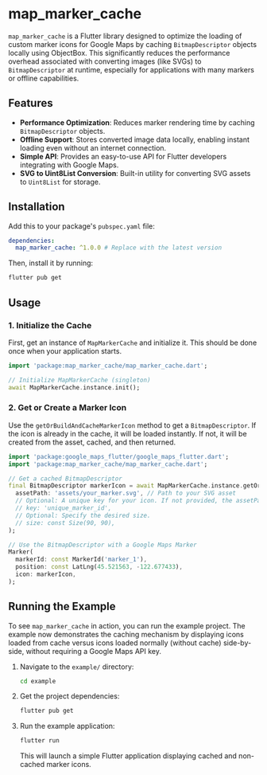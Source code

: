 # map_marker_cache

`map_marker_cache` is a Flutter library designed to optimize the loading of custom marker icons for Google Maps by caching `BitmapDescriptor` objects locally using ObjectBox. This significantly reduces the performance overhead associated with converting images (like SVGs) to `BitmapDescriptor` at runtime, especially for applications with many markers or offline capabilities.

## Features
- **Performance Optimization**: Reduces marker rendering time by caching `BitmapDescriptor` objects.
- **Offline Support**: Stores converted image data locally, enabling instant loading even without an internet connection.
- **Simple API**: Provides an easy-to-use API for Flutter developers integrating with Google Maps.
- **SVG to Uint8List Conversion**: Built-in utility for converting SVG assets to `Uint8List` for storage.

## Installation

Add this to your package's `pubspec.yaml` file:

```yaml
dependencies:
  map_marker_cache: ^1.0.0 # Replace with the latest version
```

Then, install it by running:
```bash
flutter pub get
```

## Usage

### 1. Initialize the Cache

First, get an instance of `MapMarkerCache` and initialize it. This should be done once when your application starts.

```dart
import 'package:map_marker_cache/map_marker_cache.dart';

// Initialize MapMarkerCache (singleton)
await MapMarkerCache.instance.init();
```

### 2. Get or Create a Marker Icon

Use the `getOrBuildAndCacheMarkerIcon` method to get a `BitmapDescriptor`. If the icon is already in the cache, it will be loaded instantly. If not, it will be created from the asset, cached, and then returned.

```dart
import 'package:google_maps_flutter/google_maps_flutter.dart';
import 'package:map_marker_cache/map_marker_cache.dart';

// Get a cached BitmapDescriptor
final BitmapDescriptor markerIcon = await MapMarkerCache.instance.getOrBuildAndCacheMarkerIcon(
  assetPath: 'assets/your_marker.svg', // Path to your SVG asset
  // Optional: A unique key for your icon. If not provided, the assetPath is used as the key.
  // key: 'unique_marker_id', 
  // Optional: Specify the desired size.
  // size: const Size(90, 90),
);

// Use the BitmapDescriptor with a Google Maps Marker
Marker(
  markerId: const MarkerId('marker_1'),
  position: const LatLng(45.521563, -122.677433),
  icon: markerIcon,
);
```

## Running the Example
To see `map_marker_cache` in action, you can run the example project. The example now demonstrates the caching mechanism by displaying icons loaded from cache versus icons loaded normally (without cache) side-by-side, without requiring a Google Maps API key.

1.  Navigate to the `example/` directory:
    ```bash
    cd example
    ```

2.  Get the project dependencies:
    ```bash
    flutter pub get
    ```

3.  Run the example application:
    ```bash
    flutter run
    ```

    This will launch a simple Flutter application displaying cached and non-cached marker icons.
